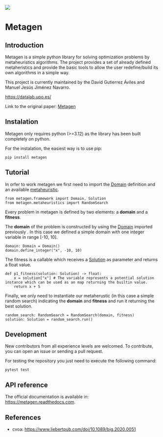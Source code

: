 ![](https://img.shields.io/badge/python-3.12-orange) 
# Metagen 

## Introduction
Metagen is a simple python library for solving optimization problems by metaheuristics algorithms. The project provides a set of already defined metaheristics and provide the basic tools to allow the user redefine/build its own algorithms in a simple way.

This project is currently maintained by the David Gutierrez Áviles and Manuel Jesús Jiménez Navarro.

https://datalab.upo.es/

Link to the original paper: [Metagen](https://example.com)

## Instalation

Metagen only requires python (>=3.12) as the library has been built completely on python.

For the instalation, the easiest way is to use pip:

    pip install metagen


## Tutorial

In orfer to work metagen we first need to import the [Domain]() definition and an available [metaheuristic]().  

    from metagen.framework import Domain, Solution
    from metagen.metaheuristics import RandomSearch

Every problem in metagen is defined by two elements: a **domain** and a **fitness**.

The **domain** of the problem is constructed by using the [Domain]() imported previously . In this case we defined a simple domain with one integer variable in range [-10, 10].

    domain: Domain = Domain()
    domain.define_integer("x", -10, 10)

The fitness is a callable which receives a [Solution]() as parameter and returns a float value.

    def p1_fitness(solution: Solution) -> float:
        x = solution["x"] # The variable represents a potential solution instance which can be used as an map returning the builtin value.
        return x + 5

Finally, we only need to instantiate our metaherustic (in this case a simple random search) indicating the **domain** and **fitness** and run it returning the best solution.

    random_search: RandomSearch = RandomSearch(domain, fitness)
    solution: Solution = random_search.run()


## Development

New contributors from all experience levels are welcomed. To contribute, you can open an issue or sending a pull request.

For testing the repository you just need to execute the following command:

    pytest test

## API reference

The official documentation is available in: https://metagen.readthedocs.com.

## References

* cvoa: https://www.liebertpub.com/doi/10.1089/big.2020.0051